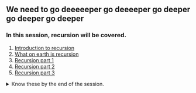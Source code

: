 ## We need to go deeeeeper go deeeeper go deeper go deeper go deeper

### In this session, recursion will be covered.
1. [Introduction to recursion](https://s3.amazonaws.com/alx-intranet.hbtn.io/uploads/misc/2021/1/2818ba6f14f644b871dcbd746925fa15b8cd5937.pdf?X-Amz-Algorithm=AWS4-HMAC-SHA256&X-Amz-Credential=AKIARDDGGGOUSBVO6H7D%2F20221009%2Fus-east-1%2Fs3%2Faws4_request&X-Amz-Date=20221009T101429Z&X-Amz-Expires=86400&X-Amz-SignedHeaders=host&X-Amz-Signature=9f6aaaf2eeb3d0f4ba78b56aa9ffd638ee67dd66d70b156b5941cc6486b70f10)
2. [What on earth is recursion ](https://www.youtube.com/watch?v=Mv9NEXX1VHc)
3. [Recursion part 1](https://www.tutorialspoint.com/cprogramming/c_recursion.htm)
4. [Recursion part 2](https://www.youtube.com/watch?v=XGxbXMP6k8k)
5. [Recursion part 3](https://www.youtube.com/watch?v=7XiIS6HobNs)

<details>
<summary>Know these by the end of the session.</summary>
<ul>
</li>What is recursion</li>
</li>How to implement recursion</li>
</li>In what situations you should implement recursion</li>
</li>In what situations you shouldn’t implement recursion</li>
</ul>
</details>